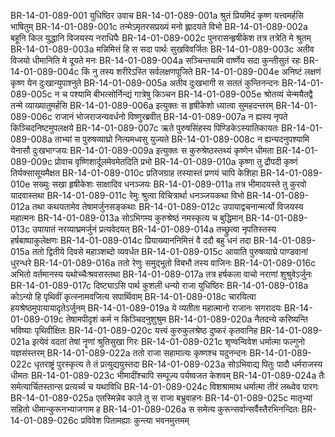 BR-14-01-089-001	युधिष्ठिर उवाच
BR-14-01-089-001a	श्रुतं प्रियमिदं कृष्ण यत्त्वमर्हसि भाषितुम्
BR-14-01-089-001c	तन्मेऽमृतरसप्रख्यं मनो ह्लादयते विभो
BR-14-01-089-002a	बहूनि किल युद्धानि विजयस्य नराधिपैः
BR-14-01-089-002c	पुनरासन्हृषीकेश तत्र तत्रेति मे श्रुतम्
BR-14-01-089-003a	मन्निमित्तं हि स सदा पार्थः सुखविवर्जितः
BR-14-01-089-003c	अतीव विजयो धीमानिति मे दूयते मनः
BR-14-01-089-004a	सञ्चिन्तयामि वार्ष्णेय सदा कुन्तीसुतं रहः
BR-14-01-089-004c	किं नु तस्य शरीरेऽस्ति सर्वलक्षणपूजिते
BR-14-01-089-004e	अनिष्टं लक्षणं कृष्ण येन दुःखान्युपाश्नुते
BR-14-01-089-005a	अतीव दुःखभागी स सततं कुन्तिनन्दनः
BR-14-01-089-005c	न च पश्यामि बीभत्सोर्निन्द्यं गात्रेषु किञ्चन
BR-14-01-089-005e	श्रोतव्यं चेन्मयैतद्वै तन्मे व्याख्यातुमर्हसि
BR-14-01-089-006a	इत्युक्तः स हृषीकेशो ध्यात्वा सुमहदन्तरम्
BR-14-01-089-006c	राजानं भोजराजन्यवर्धनो विष्णुरब्रवीत्
BR-14-01-089-007a	न ह्यस्य नृपते किञ्चिदनिष्टमुपलक्षये
BR-14-01-089-007c	ऋते पुरुषसिंहस्य पिण्डिकेऽस्यातिकायतः
BR-14-01-089-008a	ताभ्यां स पुरुषव्याघ्रो नित्यमध्वसु युज्यते
BR-14-01-089-008c	न ह्यन्यदनुपश्यामि येनासौ दुःखभाग्जयः
BR-14-01-089-009a	इत्युक्तः स कुरुश्रेष्ठस्तथ्यं कृष्णेन धीमता
BR-14-01-089-009c	प्रोवाच वृष्णिशार्दूलमेवमेतदिति प्रभो
BR-14-01-089-010a	कृष्णा तु द्रौपदी कृष्णं तिर्यक्सासूयमैक्षत
BR-14-01-089-010c	प्रतिजग्राह तस्यास्तं प्रणयं चापि केशिहा
BR-14-01-089-010e	सख्युः सखा हृषीकेशः साक्षादिव धनञ्जयः
BR-14-01-089-011a	तत्र भीमादयस्ते तु कुरवो यादवास्तथा
BR-14-01-089-011c	रेमुः श्रुत्वा विचित्रार्था धनञ्जयकथा विभो
BR-14-01-089-012a	तथा कथयतामेव तेषामर्जुनसङ्कथाः
BR-14-01-089-012c	उपायाद्वचनान्मर्त्यो विजयस्य महात्मनः
BR-14-01-089-013a	सोऽभिगम्य कुरुश्रेष्ठं नमस्कृत्य च बुद्धिमान्
BR-14-01-089-013c	उपायातं नरव्याघ्रमर्जुनं प्रत्यवेदयत्
BR-14-01-089-014a	तच्छ्रुत्वा नृपतिस्तस्य हर्षबाष्पाकुलेक्षणः
BR-14-01-089-014c	प्रियाख्याननिमित्तं वै ददौ बहु धनं तदा
BR-14-01-089-015a	ततो द्वितीये दिवसे महाञ्शब्दो व्यवर्धत
BR-14-01-089-015c	आयाति पुरुषव्याघ्रे पाण्डवानां धुरन्धरे
BR-14-01-089-016a	ततो रेणुः समुद्भूतो विबभौ तस्य वाजिनः
BR-14-01-089-016c	अभितो वर्तमानस्य यथोच्चैःश्रवसस्तथा
BR-14-01-089-017a	तत्र हर्षकला वाचो नराणां शुश्रुवेऽर्जुनः
BR-14-01-089-017c	दिष्ट्याऽसि पार्थ कुशली धन्यो राजा युधिष्ठिरः
BR-14-01-089-018a	कोऽन्यो हि पृथिवीं कृत्स्नामवजित्य सपार्थिवाम्
BR-14-01-089-018c	चारयित्वा हयश्रेष्ठमुपायायादृतेऽर्जुनम्
BR-14-01-089-019a	ये व्यतीता महात्मानो राजानः सगरादयः
BR-14-01-089-019c	तेषामपीदृशं कर्म न किञ्चिदनुशुश्रुम
BR-14-01-089-020a	नैतदन्ये करिष्यन्ति भविष्याः पृथिवीक्षितः
BR-14-01-089-020c	यत्त्वं कुरुकुलश्रेष्ठ दुष्करं कृतवानिह
BR-14-01-089-021a	इत्येवं वदतां तेषां नॄणां श्रुतिसुखा गिरः
BR-14-01-089-021c	शृण्वन्विवेश धर्मात्मा फल्गुनो यज्ञसंस्तरम्
BR-14-01-089-022a	ततो राजा सहामात्यः कृष्णश्च यदुनन्दनः
BR-14-01-089-022c	धृतराष्ट्रं पुरस्कृत्य ते तं प्रत्युद्ययुस्तदा
BR-14-01-089-023a	सोऽभिवाद्य पितुः पादौ धर्मराजस्य धीमतः
BR-14-01-089-023c	भीमादींश्चापि सम्पूज्य पर्यष्वजत केशवम्
BR-14-01-089-024a	तैः समेत्यार्चितस्तान्स प्रत्यर्च्य च यथाविधि
BR-14-01-089-024c	विशश्रामाथ धर्मात्मा तीरं लब्ध्वेव पारगः
BR-14-01-089-025a	एतस्मिन्नेव काले तु स राजा बभ्रुवाहनः
BR-14-01-089-025c	मातृभ्यां सहितो धीमान्कुरूनभ्याजगाम ह
BR-14-01-089-026a	स समेत्य कुरून्सर्वान्सर्वैस्तैरभिनन्दितः
BR-14-01-089-026c	प्रविवेश पितामह्याः कुन्त्या भवनमुत्तमम्
